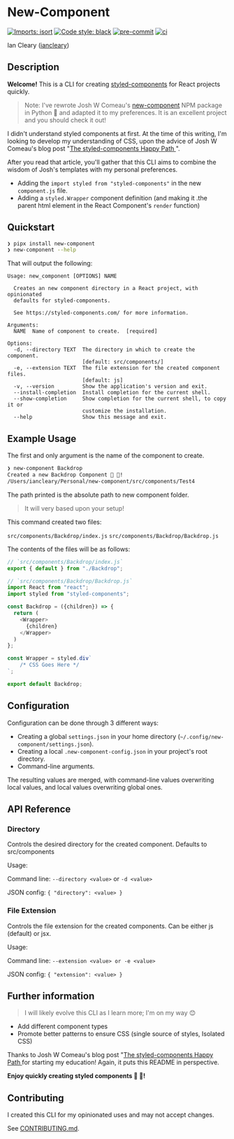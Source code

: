 # New-Component

[![Imports: isort](https://img.shields.io/badge/%20imports-isort-%231674b1?style=flat&labelColor=ef8336)](https://pycqa.github.io/isort/)
[![Code style: black](https://img.shields.io/badge/code%20style-black-000000.svg)](https://black.readthedocs.io/en/stable/)
[![pre-commit](https://img.shields.io/badge/pre--commit-enabled-brightgreen?logo=pre-commit&logoColor=white)](https://github.com/pre-commit/pre-commit)
[![ci](https://github.com/iancleary/new-component/workflows/ci/badge.svg)](https://github.com/iancleary/new-component/actions/workflows/ci.yml)

Ian Cleary ([iancleary](https://github.com/iancleary))

## Description

**Welcome!** This is a CLI for creating [styled-components](https://styled-components.com) for React projects quickly.

> Note: I've rewrote Josh W Comeau's [new-component](https://www.npmjs.com/package/new-component) NPM package in Python 🐍 and adapted it to my preferences. It is an excellent project and you should check it out!

I didn't understand styled components at first. At the time of this writing, I'm looking to develop my understanding of CSS, upon the advice of Josh W Comeau's blog post "[The styled-components Happy Path
](https://www.joshwcomeau.com/css/styled-components/)".

After you read that article, you'll gather that this CLI aims to combine the wisdom of Josh's templates with my personal preferences.

-   Adding the `import styled from "styled-components"` in the new `component.js` file.
-   Adding a `styled.Wrapper` component definition (and making it .the parent html element in the React Component's `render` function)

## Quickstart

```sh
❯ pipx install new-component
❯ new-component --help
```

That will output the following:

```
Usage: new_component [OPTIONS] NAME

  Creates an new component directory in a React project, with opinionated
  defaults for styled-components.

  See https://styled-components.com/ for more information.

Arguments:
  NAME  Name of component to create.  [required]

Options:
  -d, --directory TEXT  The directory in which to create the component.
                        [default: src/components/]
  -e, --extension TEXT  The file extension for the created component files.
                        [default: js]
  -v, --version         Show the application's version and exit.
  --install-completion  Install completion for the current shell.
  --show-completion     Show completion for the current shell, to copy it or
                        customize the installation.
  --help                Show this message and exit.
```

## Example Usage

The first and only argument is the name of the component to create.

```bash
❯ new-component Backdrop
Created a new Backdrop Component 💅 🚀!
/Users/iancleary/Personal/new-component/src/components/Test4
```

The path printed is the absolute path to new component folder.

> It will very based upon your setup!

This command created two files:

`src/components/Backdrop/index.js`
`src/components/Backdrop/Backdrop.js`

The contents of the files will be as follows:

```js
// `src/components/Backdrop/index.js`
export { default } from "./Backdrop";
```

```js
// `src/components/Backdrop/Backdrop.js`
import React from "react";
import styled from "styled-components";

const Backdrop = ({children}) => {
  return (
    <Wrapper>
      {children}
    </Wrapper>
  )
};

const Wrapper = styled.div`
    /* CSS Goes Here */
`;

export default Backdrop;
```

## Configuration

Configuration can be done through 3 different ways:

* Creating a global `settings.json` in your home directory (`~/.config/new-component/settings.json`).
* Creating a local `.new-component-config.json` in your project's root directory.
* Command-line arguments.

The resulting values are merged, with command-line values overwriting local values, and local values overwriting global ones.

## API Reference

### Directory

Controls the desired directory for the created component. Defaults to src/components

Usage:

Command line: `--directory <value>` or `-d <value>`

JSON config: `{ "directory": <value> }`

### File Extension

Controls the file extension for the created components. Can be either js (default) or jsx.

Usage:

Command line: `--extension <value> or -e <value>`

JSON config: `{ "extension": <value> }`

## Further information

> I will likely evolve this CLI as I learn more; I'm on my way 😊

-   Add different component types
-   Promote better patterns to ensure CSS (single source of styles, Isolated CSS)

Thanks to Josh W Comeau's blog post "[The styled-components Happy Path
](https://www.joshwcomeau.com/css/styled-components/) for starting my education! Again, it puts this README in perspective.

**Enjoy quickly creating styled components 💅 🚀!**

## Contributing

I created this CLI for my opinionated uses and may not accept changes.

See [CONTRIBUTING.md](.github/CONTRIBUTING.md).
